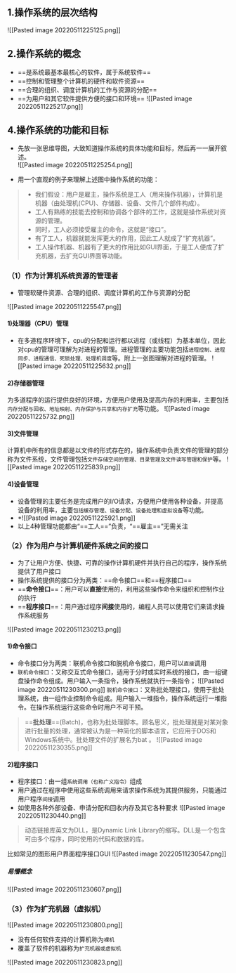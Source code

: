 ## 1.操作系统的层次结构
![[Pasted image 20220511225125.png]]


## 2.操作系统的概念
-   ==是系统最基本最核心的软件，属于系统软件==
-   ==控制和管理整个计算机的硬件和软件资源==
-   ==合理的组织、调度计算机的工作与资源的分配==
-   ==为用户和其它软件提供方便的接口和环境==
![[Pasted image 20220511225217.png]]

## 4.操作系统的功能和目标

-   先放一张思维导图，大致知道操作系统的具体功能和目标，然后再一一展开叙述。  
![[Pasted image 20220511225254.png]]

* 用一个直观的例子来理解上述图中操作系统的功能：
>* 我们假设：用户是雇主，操作系统是工人（用来操作机器），计算机是机器（由处理机(CPU)、存储器、设备、文件几个部件构成）。
>* 工人有熟练的技能去控制和协调各个部件的工作，这就是操作系统对资源的管理。
>* 同时，工人必须接受雇主的命令，这就是“接口”。
>* 有了工人，机器就能发挥更大的作用，因此工人就成了“扩充机器”。
>* 工人操作机器、机器有了更大的作用比如GUI界面，于是工人便成了扩充机器，去扩充GUI界面等功能。

### （1）作为计算机系统资源的管理者

-   管理软硬件资源、合理的组织、调度计算机的工作与资源的分配

![[Pasted image 20220511225547.png]]
#### 1)处理器（CPU）管理
-   在多道程序环境下，cpu的分配和运行都以进程（或线程）为基本单位，因此对cpu的管理可理解为对进程的管理。进程管理的主要功能包括`进程控制、进程同步、进程通信、死锁处理、处理机调度`等。附上一张图理解对进程的管理。
![[Pasted image 20220511225632.png]]

#### 2)存储器管理
为多道程序的运行提供良好的环境，方便用户使用及提高内存的利用率，主要包括`内存分配与回收、地址映射、内存保护与共享和内存扩充`等功能。
![[Pasted image 20220511225732.png]]

#### 3)文件管理
计算机中所有的信息都是以文件的形式存在的，操作系统中负责文件的管理的部分称为文件系统，文件管理包括`文件存储空间的管理、目录管理及文件读写管理和保护`等。
![[Pasted image 20220511225839.png]]

#### 4)设备管理
* 设备管理的主要任务是完成用户的I/O请求，方便用户使用各种设备，并提高设备的利用率，主要`包括缓存管理、设备分配、设备处理和虚拟设备`等功能。
* *![[Pasted image 20220511225921.png]]
* 以上4种管理功能都由“==工人==”负责，“==雇主==”无需关注


### （2）作为用户与计算机硬件系统之间的接口
* 为了让用户方便、快捷、可靠的操作计算机硬件并执行自己的程序，操作系统提供了用户接口
* 操作系统提供的接口分为两类：==命令接口==和==程序接口==
* ==**命令接口**==：用户可以**直接**使用的，利用这些操作命令来组织和控制作业的执行
* ==**程序接口**==：用户通过程序**间接**使用的，编程人员可以使用它们来请求操作系统服务

![[Pasted image 20220511230213.png]]

#### 1)命令接口
-   命令接口分为两类：联机命令接口和脱机命令接口，用户可以`直接`调用
-   `联机命令接口`：又称交互式命令接口，适用于分时或实时系统的接口，由一组键盘操作命令组成。用户输入一条指令，操作系统就执行一条指令；
![[Pasted image 20220511230300.png]]
`脱机命令接口`：又称批处理接口，使用于批处理系统，由一组作业控制命令组成。用户输入一堆指令，操作系统运行一堆指令。在操作系统运行这些命令时用户不可干预。

>==**批处理**==(Batch)，也称为批处理脚本。顾名思义，批处理就是对某对象进行批量的处理，通常被认为是一种简化的脚本语言，它应用于DOS和Windows系统中。批处理文件的扩展名为bat 。
>![[Pasted image 20220511230355.png]]


#### 2)程序接口

-   程序接口：由一组`系统调用（也称广义指令）`组成
-   用户通过在程序中使用这些系统调用来请求操作系统为其提供服务，只能通过用户程序`间接`调用
-   如使用各种外部设备、申请分配和回收内存及其它各种要求
![[Pasted image 20220511230440.png]]

>动态链接库英文为DLL，是Dynamic Link Library的缩写。DLL是一个包含可由多个程序，同时使用的代码和数据的库。


比如常见的图形用户界面程序接口GUI
![[Pasted image 20220511230547.png]]


##### 易懵概念
![[Pasted image 20220511230607.png]]

### （3）作为扩充机器（虚拟机）
![[Pasted image 20220511230800.png]]
-   没有任何软件支持的计算机称为`裸机`
-   覆盖了软件的机器称为`扩充机器或虚拟机`

![[Pasted image 20220511230823.png]]